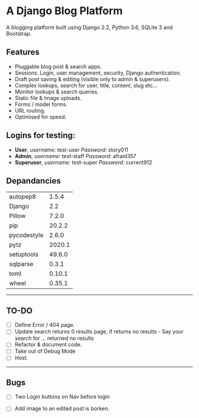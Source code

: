 # A Django Blog Platform
A blogging platform built using Django 2.2, Python 3.6, SQLite 3 and Bootstrap. 

## Features
- Pluggable blog post & search apps.
- Sessions. Login, user management, security, Django authentication.
- Draft post saving & editing (visible only to admin & superusers).
- Complex lookups, search for user, title, content, slug etc…
- Monitor lookups & search queries.
- Static file & Image uploads.
- Forms / model forms.
- URL routing.
- Optimised for speed.

## Logins for testing:
- **User**, *username:* test-user *Password:* story011
- **Admin**, *username:* test-staff *Password:* afraid357
- **Superuser**, *username:* test-super *Password:* current912

## Depandancies
|||
|----|----|
autopep8 |   1.5.4
Django   |   2.2
Pillow   |   7.2.0
pip      |   20.2.2
pycodestyle  | 2.6.0
pytz     |    2020.1
setuptools  |  49.6.0
sqlparse    |  0.3.1
toml        |  0.10.1
wheel       |  0.35.1

---

## TO-DO
- [ ] Define Error / 404 page.
- [ ] Update search returns 0 results page, if returns no results - Say your search for … returned no results
- [ ] Refactor & document code.
- [ ] Take out of Debug Mode
- [ ] Host.

---

## Bugs
- [ ] Two Login buttons on Nav before login
- [ ] Add image to an edited post is borken.

